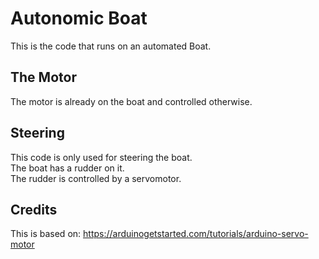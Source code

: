 # Autonomic Boat

This is the code that runs on an automated Boat.

## The Motor
The motor is already on the boat and controlled otherwise.

## Steering
This code is only used for steering the boat.  
The boat has a rudder on it.  
The rudder is controlled by a servomotor.

## Credits
This is based on: https://arduinogetstarted.com/tutorials/arduino-servo-motor